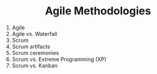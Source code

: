 <div align="center">
<h1>Agile Methodologies</h1>
</div>
<ol>

<li>Agile</li>
<li>Agile vs. Waterfall</li>
<li>Scrum</li>
<li>Scrum artifacts</li>
<li>Scrum ceremonies</li>
<li>Scrum vs. Extreme Programming (XP)</li>
<li>Scrum vs. Kanban</li>
</ol>
